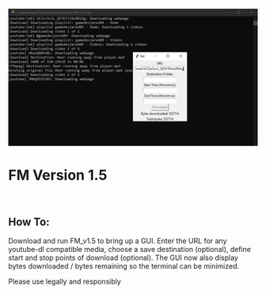 <img src="FM_cover2.png"><br>
<h1>FM Version 1.5</h1>
<br>
<h2>How To:</h2>
<p>Download and run FM_v1.5 to bring up a GUI. Enter the URL for any youtube-dl compatible media,
choose a save destination (optional), define start and stop points of download (optional).
The GUI now also display bytes downloaded / bytes remaining so the terminal can be minimized.</P>

<p>Please use legally and responsibly</p>

